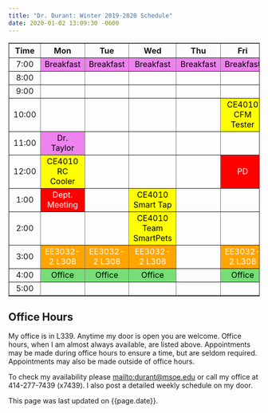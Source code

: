 ```yaml
---
title: "Dr. Durant: Winter 2019-2020 Schedule"
date: 2020-01-02 13:09:30 -0600
---
```


<style type="text/css">
td		{	text-align: center;				}
td.oh		{	background-color: #77DD77;	color: black;	}
td.am		{	background-color: red;		color: white;	}
td.ce4010	{	background-color: yellow;	color: black;	}
td.ee3032       {       background-color: orange;       color: white;   }
td.lunch	{	background-color: violet;	color: black;	}
</style>

<div align="center">
<table border>
<tr><th>Time</th>	<th>Mon</th>					<th>Tue</th>					<th>Wed</th>					<th>Thu</th>				<th>Fri</th>					</tr>
<tr><td>7:00</td>	<td class="lunch">Breakfast</td>		<td class="lunch">Breakfast</td>		<td class="lunch">Breakfast</td>		<td class="lunch">Breakfast</td>	<td class="lunch">Breakfast</td>		</tr>
<tr><td>8:00</td>	<td>&nbsp;</td>					<td>&nbsp;</td>					<td>&nbsp;</td>					<td>&nbsp;</td>				<td>&nbsp;</td>					</tr>
<tr><td>9:00</td>	<td>&nbsp;</td>					<td>&nbsp;</td>					<td>&nbsp;</td>					<td>&nbsp;</td>				<td>&nbsp;</td>					</tr>
<tr><td>10:00</td>	<td>&nbsp;</td>					<td>&nbsp;</td>					<td>&nbsp;</td>					<td>&nbsp;</td>				<td class="ce4010">CE4010 CFM Tester</td>					</tr>
<tr><td>11:00</td>	<td class="lunch">Dr. Taylor</td>		<td>&nbsp;</td>					<td>&nbsp;</td>					<td>&nbsp;</td>				<td>&nbsp;</td>					</tr>
<tr><td>12:00</td>	<td class="ce4010">CE4010 RC Cooler</td>	<td>&nbsp;</td>					<td>&nbsp;</td>					<td>&nbsp;</td>				<td class="am">PD</td>				</tr>
<tr><td>1:00</td>	<td class="am">Dept. Meeting</td>		<td>&nbsp;</td>					<td class="ce4010">CE4010 Smart Tap</td>	<td>&nbsp;</td>				<td>&nbsp;</td>					</tr>
<tr><td>2:00</td>	<td>&nbsp;</td>					<td>&nbsp;</td>					<td class="ce4010">CE4010 Team SmartPets</td>	<td>&nbsp;</td>				<td>&nbsp;</td>					</tr>
<tr><td>3:00</td>	<td class="ee3032">EE3032-2&nbsp;L308</td>	<td class="ee3032">EE3032-2&nbsp;L308</td>	<td class="ee3032">EE3032-2&nbsp;L308</td>	<td>&nbsp;</td>				<td class="ee3032">EE3032-2&nbsp;L308</td>	</tr>
<tr><td>4:00</td>	<td class="oh">Office</td>			<td class="oh">Office</td>			<td class="oh">Office</td>			<td>&nbsp;</td>				<td class="oh">Office</td>			</tr>
<tr><td>5:00</td>	<td>&nbsp;</td>					<td>&nbsp;</td>	<td>&nbsp;</td>					<td>&nbsp;</td>				<td>&nbsp;</td>					</tr>
</table>
</div>

## Office Hours

My office is in L339.
Anytime my door is open you are welcome.
Office hours, when I am almost always available, are listed above.
Appointments may be made during	office hours to	ensure a time, but are seldom required.
Appointments may also be made outside of office hours.

To check my availability please <mailto:durant@msoe.edu> or call my office at 414-277-7439 (x7439).
I also post a detailed weekly schedule on my door.

This page was last updated on {{page.date}}.
